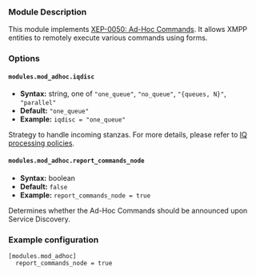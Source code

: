 ### Module Description
This module implements [XEP-0050: Ad-Hoc Commands](http://xmpp.org/extensions/xep-0050.html). It allows XMPP entities to remotely execute various commands using forms.

### Options

#### `modules.mod_adhoc.iqdisc`
* **Syntax:** string, one of `"one_queue"`, `"no_queue"`, `"{queues, N}"`, `"parallel"`
* **Default:** `"one_queue"`
* **Example:** `iqdisc = "one_queue"`

Strategy to handle incoming stanzas. For more details, please refer to [IQ processing policies](../../developers-guide/Basic-iq-handler/#iq-processing-policies).

#### `modules.mod_adhoc.report_commands_node`
* **Syntax:** boolean
* **Default:** `false`
* **Example:** `report_commands_node = true`

Determines whether the Ad-Hoc Commands should be announced upon Service Discovery.

### Example configuration
```
[modules.mod_adhoc]
  report_commands_node = true
```
